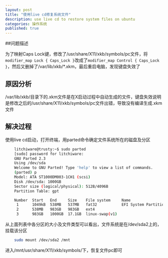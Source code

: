 ```yaml
---
layout: post
title: "使用live cd修复系统文件"
description: use live cd to restore system files on ubuntu
categories: 操作系统
published: true
---
```


##问题描述

为了映射Caps Lock键，修改了/usr/share/X11/xkb/symbols/pc文件，将`modifier_map Lock { Caps_Lock }`改成了`modifier_map Control { Caps_Lock }`，然后又删掉了/var/lib/xkb/*.xkm，最后重启电脑，发现键盘失效了

## 原因分析

/var/lib/xkb/目录下的.xkm文件是在X启动过程中自动生成的文件，键盘失效说明是修改之后的/usr/share/X11/xkb/symbols/pc文件出错，导致没有编译生成.xkm文件

## 解决过程

使用live cd启动，打开终端，用parted命令确定文件系统所在的磁盘及分区

~~~ bash
	litchiware@trusty:~$ sudo parted
	[sudo] password for litchiware: 
	GNU Parted 2.3
	Using /dev/sda
	Welcome to GNU Parted! Type 'help' to view a list of commands.
	(parted) p
	Model: ATA ST1000DM003-1CH1 (scsi)
	Disk /dev/sda: 1000GB
	Sector size (logical/physical): 512B/4096B
	Partition Table: gpt

	Number  Start   End     Size    File system     Name                  Flags
	 1      1049kB  538MB   537MB   fat32           EFI System Partition  boot
	 2      538MB   983GB   983GB   ext4
	 3      983GB   1000GB  17.1GB  linux-swap(v1)
~~~

从上面列表中各分区的大小及文件类型可以看出，文件系统是在/dev/sda2上的，挂载该分区

~~~ bash
	sudo mount /dev/sda2 /mnt
~~~

进入/mnt/usr/share/X11/xkb/symbols/下，恢复文件pc即可
